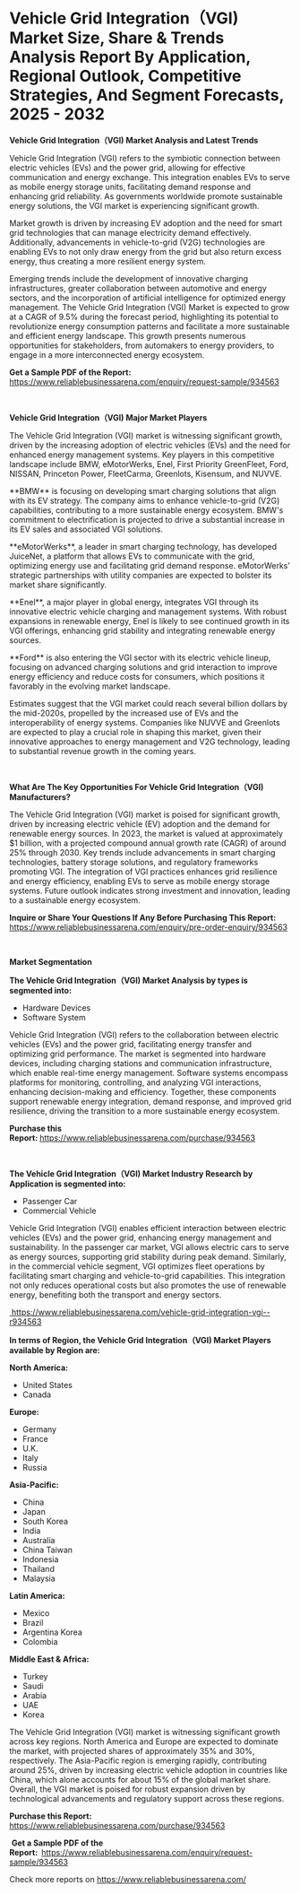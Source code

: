 <p><h1>Vehicle Grid Integration（VGI) Market Size, Share & Trends Analysis Report By Application, Regional Outlook, Competitive Strategies, And Segment Forecasts, 2025 - 2032</h1></p><p><strong>Vehicle Grid Integration（VGI) Market Analysis and Latest Trends</strong></p>
<p><p>Vehicle Grid Integration (VGI) refers to the symbiotic connection between electric vehicles (EVs) and the power grid, allowing for effective communication and energy exchange. This integration enables EVs to serve as mobile energy storage units, facilitating demand response and enhancing grid reliability. As governments worldwide promote sustainable energy solutions, the VGI market is experiencing significant growth.</p><p>Market growth is driven by increasing EV adoption and the need for smart grid technologies that can manage electricity demand effectively. Additionally, advancements in vehicle-to-grid (V2G) technologies are enabling EVs to not only draw energy from the grid but also return excess energy, thus creating a more resilient energy system. </p><p>Emerging trends include the development of innovative charging infrastructures, greater collaboration between automotive and energy sectors, and the incorporation of artificial intelligence for optimized energy management. The Vehicle Grid Integration (VGI) Market is expected to grow at a CAGR of 9.5% during the forecast period, highlighting its potential to revolutionize energy consumption patterns and facilitate a more sustainable and efficient energy landscape. This growth presents numerous opportunities for stakeholders, from automakers to energy providers, to engage in a more interconnected energy ecosystem.</p></p>
<p><strong>Get a Sample PDF of the Report:&nbsp;</strong> <a href="https://www.reliablebusinessarena.com/enquiry/request-sample/934563?utm_campaign=3509&utm_medium=2&utm_source=Github&utm_content=ia&utm_term=21032025&utm_id=vehicle-grid-integrationvgi">https://www.reliablebusinessarena.com/enquiry/request-sample/934563</a></p>
<p>&nbsp;</p>
<p><strong>Vehicle Grid Integration（VGI) Major Market Players</strong></p>
<p><p>The Vehicle Grid Integration (VGI) market is witnessing significant growth, driven by the increasing adoption of electric vehicles (EVs) and the need for enhanced energy management systems. Key players in this competitive landscape include BMW, eMotorWerks, Enel, First Priority GreenFleet, Ford, NISSAN, Princeton Power, FleetCarma, Greenlots, Kisensum, and NUVVE.</p><p>**BMW** is focusing on developing smart charging solutions that align with its EV strategy. The company aims to enhance vehicle-to-grid (V2G) capabilities, contributing to a more sustainable energy ecosystem. BMW's commitment to electrification is projected to drive a substantial increase in its EV sales and associated VGI solutions.</p><p>**eMotorWerks**, a leader in smart charging technology, has developed JuiceNet, a platform that allows EVs to communicate with the grid, optimizing energy use and facilitating grid demand response. eMotorWerks’ strategic partnerships with utility companies are expected to bolster its market share significantly.</p><p>**Enel**, a major player in global energy, integrates VGI through its innovative electric vehicle charging and management systems. With robust expansions in renewable energy, Enel is likely to see continued growth in its VGI offerings, enhancing grid stability and integrating renewable energy sources.</p><p>**Ford** is also entering the VGI sector with its electric vehicle lineup, focusing on advanced charging solutions and grid interaction to improve energy efficiency and reduce costs for consumers, which positions it favorably in the evolving market landscape.</p><p>Estimates suggest that the VGI market could reach several billion dollars by the mid-2020s, propelled by the increased use of EVs and the interoperability of energy systems. Companies like NUVVE and Greenlots are expected to play a crucial role in shaping this market, given their innovative approaches to energy management and V2G technology, leading to substantial revenue growth in the coming years.</p></p>
<p>&nbsp;</p>
<p><strong>What Are The Key Opportunities For Vehicle Grid Integration（VGI) Manufacturers?</strong></p>
<p><p>The Vehicle Grid Integration (VGI) market is poised for significant growth, driven by increasing electric vehicle (EV) adoption and the demand for renewable energy sources. In 2023, the market is valued at approximately $1 billion, with a projected compound annual growth rate (CAGR) of around 25% through 2030. Key trends include advancements in smart charging technologies, battery storage solutions, and regulatory frameworks promoting VGI. The integration of VGI practices enhances grid resilience and energy efficiency, enabling EVs to serve as mobile energy storage systems. Future outlook indicates strong investment and innovation, leading to a sustainable energy ecosystem.</p></p>
<p><strong>Inquire or Share Your Questions If Any Before Purchasing This Report:</strong> <a href="https://www.reliablebusinessarena.com/enquiry/pre-order-enquiry/934563?utm_campaign=3509&utm_medium=2&utm_source=Github&utm_content=ia&utm_term=21032025&utm_id=vehicle-grid-integrationvgi">https://www.reliablebusinessarena.com/enquiry/pre-order-enquiry/934563</a></p>
<p>&nbsp;</p>
<p><strong>Market Segmentation</strong></p>
<p><strong>The Vehicle Grid Integration（VGI) Market Analysis by types is segmented into:</strong></p>
<p><ul><li>Hardware Devices</li><li>Software System</li></ul></p>
<p><p>Vehicle Grid Integration (VGI) refers to the collaboration between electric vehicles (EVs) and the power grid, facilitating energy transfer and optimizing grid performance. The market is segmented into hardware devices, including charging stations and communication infrastructure, which enable real-time energy management. Software systems encompass platforms for monitoring, controlling, and analyzing VGI interactions, enhancing decision-making and efficiency. Together, these components support renewable energy integration, demand response, and improved grid resilience, driving the transition to a more sustainable energy ecosystem.</p></p>
<p><strong>Purchase this Report:&nbsp;</strong><a href="https://www.reliablebusinessarena.com/purchase/934563?utm_campaign=3509&utm_medium=2&utm_source=Github&utm_content=ia&utm_term=21032025&utm_id=vehicle-grid-integrationvgi">https://www.reliablebusinessarena.com/purchase/934563</a></p>
<p>&nbsp;</p>
<p><strong>The Vehicle Grid Integration（VGI) Market Industry Research by Application is segmented into:</strong></p>
<p><ul><li>Passenger Car</li><li>Commercial Vehicle</li></ul></p>
<p><p>Vehicle Grid Integration (VGI) enables efficient interaction between electric vehicles (EVs) and the power grid, enhancing energy management and sustainability. In the passenger car market, VGI allows electric cars to serve as energy sources, supporting grid stability during peak demand. Similarly, in the commercial vehicle segment, VGI optimizes fleet operations by facilitating smart charging and vehicle-to-grid capabilities. This integration not only reduces operational costs but also promotes the use of renewable energy, benefiting both the transport and energy sectors.</p></p>
<p><a href="https://www.reliablebusinessarena.com/vehicle-grid-integration-vgi--r934563?utm_campaign=3509&utm_medium=2&utm_source=Github&utm_content=ia&utm_term=21032025&utm_id=vehicle-grid-integrationvgi">&nbsp;https://www.reliablebusinessarena.com/vehicle-grid-integration-vgi--r934563</a></p>
<p><strong>In terms of Region, the Vehicle Grid Integration（VGI) Market Players available by Region are:</strong></p>
<p>
    <p> <strong> North America: </strong>
        <ul>
            <li>United States</li>
            <li>Canada</li>
        </ul>
        </p> 
    <p> <strong> Europe: </strong>
        <ul>
            <li>Germany</li>
            <li>France</li>
            <li>U.K.</li>
            <li>Italy</li>
            <li>Russia</li>
        </ul>
        </p> 
    <p> <strong> Asia-Pacific: </strong>
        <ul>
            <li>China</li>
            <li>Japan</li>
            <li>South Korea</li>
            <li>India</li>
            <li>Australia</li>
            <li>China Taiwan</li>
            <li>Indonesia</li>
            <li>Thailand</li>
            <li>Malaysia</li>
        </ul>
        </p> 
    <p> <strong> Latin America: </strong>
        <ul>
            <li>Mexico</li>
            <li>Brazil</li>
            <li>Argentina Korea</li>
            <li>Colombia</li>
        </ul>
        </p> 
    <p> <strong> Middle East & Africa: </strong>
        <ul>
            <li>Turkey</li>
            <li>Saudi</li>
            <li>Arabia</li>
            <li>UAE</li>
            <li>Korea</li>
        </ul>
    </p>
    </p>
<p><p>The Vehicle Grid Integration (VGI) market is witnessing significant growth across key regions. North America and Europe are expected to dominate the market, with projected shares of approximately 35% and 30%, respectively. The Asia-Pacific region is emerging rapidly, contributing around 25%, driven by increasing electric vehicle adoption in countries like China, which alone accounts for about 15% of the global market share. Overall, the VGI market is poised for robust expansion driven by technological advancements and regulatory support across these regions.</p></p>
<p><strong>Purchase this Report: </strong><a href="https://www.reliablebusinessarena.com/purchase/934563?utm_campaign=3509&utm_medium=2&utm_source=Github&utm_content=ia&utm_term=21032025&utm_id=vehicle-grid-integrationvgi">https://www.reliablebusinessarena.com/purchase/934563</a></p>
<p>&nbsp;<strong>Get a Sample PDF of the Report:&nbsp;&nbsp;</strong><a href="https://www.reliablebusinessarena.com/enquiry/request-sample/934563?utm_campaign=3509&utm_medium=2&utm_source=Github&utm_content=ia&utm_term=21032025&utm_id=vehicle-grid-integrationvgi">https://www.reliablebusinessarena.com/enquiry/request-sample/934563</a></p>
<p><strong></strong></p>
<p>Check more reports on <a href="https://www.reliablebusinessarena.com/?utm_campaign=3509&utm_medium=2&utm_source=Github&utm_content=ia&utm_term=21032025&utm_id=vehicle-grid-integrationvgi">https://www.reliablebusinessarena.com/</a></p>